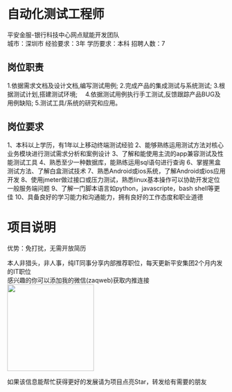 # 自动化测试工程师
平安金服-银行科技中心网点赋能开发团队  
城市：深圳市 经验要求：3年 学历要求：本科  招聘人数：7

## 岗位职责
1.依据需求文档及设计文档,编写测试用例;
   2.完成产品的集成测试与系统测试;
   3.根据测试计划,搭建测试环境;　
   4.依据测试用例执行手工测试,反馈跟踪产品BUG及用例缺陷;
   5.测试工具/系统的研究和应用。

## 岗位要求
1、本科以上学历，有1年以上移动终端测试经验
   2、能够熟练运用测试方法对核心业务模块进行测试需求分析和案例设计
   3、了解和能使用主流的app兼容测试及性能测试工具
   4、熟悉至少一种数据库，能熟练运用sql语句进行查询
   6、掌握黑盒测试方法、了解白盒测试技术
   7、熟悉Android或ios系统，了解Android或ios应用开发
   8、使用jmeter做过接口或压力测试，熟悉linux基本操作可以协助开发定位一般服务端问题
   9、了解一门脚本语言如python，javascripte，bash shell等更佳
   10、具备良好的学习能力和沟通能力，拥有良好的工作态度和职业道德

# 项目说明

优势：免打扰，无需开放简历

本人非猎头，非人事，纯IT同事分享内部推荐职位，每天更新平安集团2个月内发的IT职位  
感兴趣的你可以添加我的微信(zaqweb)获取内推连接  
<img src="https://github.com/zaqweb/PA-IT-JOBS/blob/master/WechatICode.jpeg"  height="200" width="200">

如果该信息能帮忙获得更好的发展请为项目点亮Star，转发给有需要的朋友




